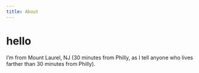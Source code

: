 ```yaml
---
title: About
---
```

 
hello
=====
 
I’m from Mount Laurel, NJ (30 minutes from Philly, as I tell anyone who lives farther than 30 minutes from Philly). 
